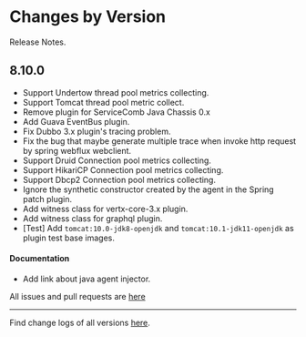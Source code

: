 
Changes by Version
==================
Release Notes.

8.10.0
------------------
* Support Undertow thread pool metrics collecting.
* Support Tomcat thread pool metric collect.
* Remove plugin for ServiceComb Java Chassis 0.x
* Add Guava EventBus plugin.
* Fix Dubbo 3.x plugin's tracing problem.
* Fix the bug that maybe generate multiple trace when invoke http request by spring webflux webclient.
* Support Druid Connection pool metrics collecting.
* Support HikariCP Connection pool metrics collecting.
* Support Dbcp2 Connection pool metrics collecting.
* Ignore the synthetic constructor created by the agent in the Spring patch plugin.
* Add witness class for vertx-core-3.x plugin.
* Add witness class for graphql plugin.
* [Test] Add `tomcat:10.0-jdk8-openjdk` and `tomcat:10.1-jdk11-openjdk` as plugin test base images.

#### Documentation
* Add link about java agent injector.


All issues and pull requests are [here](https://github.com/apache/skywalking/milestone/120?closed=1)

------------------
Find change logs of all versions [here](changes).
